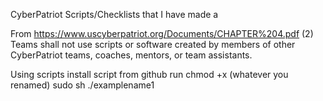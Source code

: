 CyberPatriot Scripts/Checklists that I have made a



From https://www.uscyberpatriot.org/Documents/CHAPTER%204.pdf
(2) Teams shall not use scripts or software created by members of other CyberPatriot teams, coaches, mentors, or team assistants.

Using scripts
install script from github
run chmod +x (whatever you renamed)
sudo sh ./examplename1
